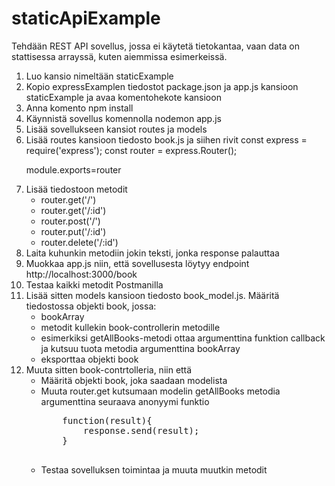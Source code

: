 # staticApiExample

Tehdään REST API sovellus, jossa ei käytetä tietokantaa, vaan data on stattisessa arrayssä, kuten aiemmissa esimerkeissä.

<ol>
<li>Luo kansio nimeltään staticExample</li>
<li>Kopio expressExamplen tiedostot package.json ja app.js kansioon staticExample ja avaa komentohekote kansioon </li>
<li>Anna komento npm install</li>
<li>Käynnistä sovellus komennolla nodemon app.js</li>
<li>Lisää sovellukseen kansiot routes ja models</li>
<li>Lisää routes kansioon tiedosto book.js ja siihen rivit
const express = require('express');
const router = express.Router();

module.exports=router
</li>
<li>Lisää tiedostoon metodit 
    <ul>
    <li>router.get('/')</li>
    <li>router.get('/:id')</li>
    <li>router.post('/')</li>
    <li>router.put('/:id')</li>
    <li>router.delete('/:id')</li>
    </ul>
</li>
<li>Laita kuhunkin metodiin jokin teksti, jonka response palauttaa </li>
<li>Muokkaa app.js niin, että sovellusesta löytyy endpoint http://localhost:3000/book</li>
<li>Testaa kaikki metodit Postmanilla</li>
<li>Lisää sitten models kansioon tiedosto book_model.js. Määritä tiedostossa  objekti book, jossa: 
    <ul>
    <li>bookArray</li>
    <li>metodit kullekin book-controllerin metodille</li>
    <li>esimerkiksi getAllBooks-metodi ottaa argumenttina funktion callback ja kutsuu tuota metodia argumenttina bookArray</li>
    <li>eksporttaa objekti book</li>
    </ul>
</li>
<li>Muuta sitten book-contrtolleria, niin että 
    <ul>
    <li>Määritä objekti book, joka saadaan modelista</li>
    <li>Muuta router.get kutsumaan modelin getAllBooks metodia argumenttina seuraava anonyymi funktio
    <pre>
    function(result){
        response.send(result);
    }
    </pre>
    </li>
    <li>Testaa sovelluksen toimintaa ja muuta muutkin metodit</li>
    </ul>
</li>
</ol>